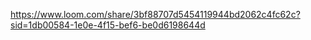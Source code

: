 https://www.loom.com/share/3bf88707d5454119944bd2062c4fc62c?sid=1db00584-1e0e-4f15-bef6-be0d6198644d
